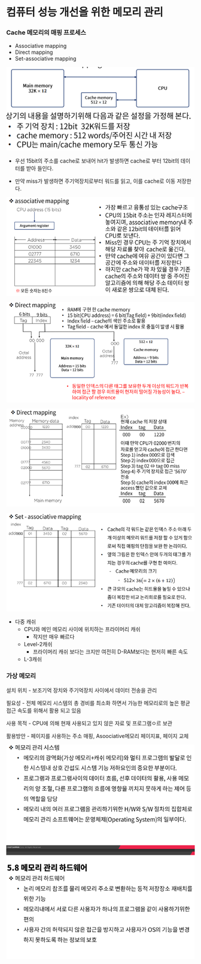 #  컴퓨터 성능 개선을 위한 메모리 관리



### Cache 메모리의 매핑 프로세스

- Associative mapping
- Direct mapping
- Set-associative mapping



![img](../image/컴퓨터구조/ca_image49.png)

- 우선 15bit의 주소를 cache로 보내어 hit가 발생하면 cache로 부터 12bit의 데이터를 받아 들인다.

- 만약 miss가 발생하면 주기억장치로부터 워드를 읽고, 이를 cache로 이동 저장한다.



![img](../image/컴퓨터구조/ca_image50.png)

![img](../image/컴퓨터구조/ca_image51.png)

![img](../image/컴퓨터구조/ca_image52.png)

![img](../image/컴퓨터구조/ca_image53.png)

- 다중 캐쉬
  - CPU와 메인 메모리 사이에 위치하는 프라이머리 캐쉬
    - 작지만 매우 빠르다
  - Level-2캐쉬
    - 프라이머리 캐쉬 보다는 크지만 여전히 D-RAM보다는 현저히 빠른 속도
  - L-3캐쉬



### 가상 메모리

설치 위치 - 보조기억 장치와 주기억장치 사이에서 데이터 전송을 관리

필요성 - 전체 메모리 시스템의 총 경비를 최소화 하면서 가능한 메모리로의 높은 평균 접근 속도를 위해서 활용 되고 있음

사용 목적 - CPU에 의해 현재 사용되고 있지 않은 자료 및 프로그램ㅇ르 보관

활용방안 - 페이지를 사용하는 주소 매핑, Asoociative메모리 페이지표, 페이지 교체

![img](../image/컴퓨터구조/ca_image54.png)